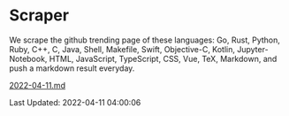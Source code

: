 # Scraper

We scrape the github trending page of these languages: Go, Rust, Python, Ruby, C++, C, Java, Shell, Makefile, Swift, Objective-C, Kotlin, Jupyter-Notebook, HTML, JavaScript, TypeScript, CSS, Vue, TeX, Markdown, and push a markdown result everyday.

[2022-04-11.md](https://github.com/yangwenmai/github-trending-backup/blob/master/2022-04-11.md)

Last Updated: 2022-04-11 04:00:06